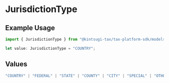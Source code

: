 # JurisdictionType

## Example Usage

```typescript
import { JurisdictionType } from "@kintsugi-tax/tax-platform-sdk/models";

let value: JurisdictionType = "COUNTRY";
```

## Values

```typescript
"COUNTRY" | "FEDERAL" | "STATE" | "COUNTY" | "CITY" | "SPECIAL" | "OTHER" | "HYBRID"
```